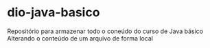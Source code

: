 # dio-java-basico
Repositório para armazenar todo o coneúdo do curso de Java básico
Alterando o conteúdo de um arquivo de forma local
 